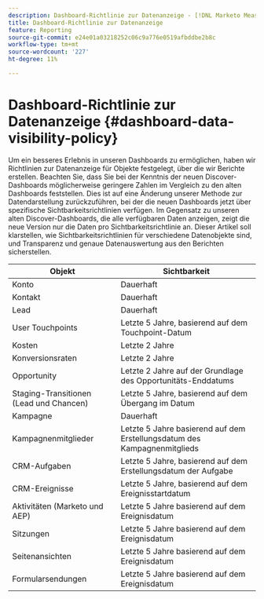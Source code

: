 ```yaml
---
description: Dashboard-Richtlinie zur Datenanzeige - [!DNL Marketo Measure] - Produkt
title: Dashboard-Richtlinie zur Datenanzeige
feature: Reporting
source-git-commit: e24e01a03218252c06c9a776e0519afbddbe2b8c
workflow-type: tm+mt
source-wordcount: '227'
ht-degree: 11%

---
```


# Dashboard-Richtlinie zur Datenanzeige {#dashboard-data-visibility-policy}

Um ein besseres Erlebnis in unseren Dashboards zu ermöglichen, haben wir Richtlinien zur Datenanzeige für Objekte festgelegt, über die wir Berichte erstellen. Beachten Sie, dass Sie bei der Kenntnis der neuen Discover-Dashboards möglicherweise geringere Zahlen im Vergleich zu den alten Dashboards feststellen. Dies ist auf eine Änderung unserer Methode zur Datendarstellung zurückzuführen, bei der die neuen Dashboards jetzt über spezifische Sichtbarkeitsrichtlinien verfügen. Im Gegensatz zu unseren alten Discover-Dashboards, die alle verfügbaren Daten anzeigen, zeigt die neue Version nur die Daten pro Sichtbarkeitsrichtlinie an. Dieser Artikel soll klarstellen, wie Sichtbarkeitsrichtlinien für verschiedene Datenobjekte sind, und Transparenz und genaue Datenauswertung aus den Berichten sicherstellen.

<table>
<thead>
  <tr>
    <th>Objekt</th>
    <th>Sichtbarkeit</th>
  </tr>
</thead>
<tbody>
  <tr>
    <td>Konto</td>
    <td>Dauerhaft</td>
  </tr>
  <tr>
    <td>Kontakt</td>
    <td>Dauerhaft</td>
  </tr>
  <tr>
    <td>Lead</td>
    <td>Dauerhaft</td>
  </tr>
  <tr>
    <td>User Touchpoints</td>
    <td>Letzte 5 Jahre, basierend auf dem Touchpoint-Datum</td>
  </tr>
  <tr>
    <td>Kosten</td>
    <td>Letzte 2 Jahre</td>
  </tr>
  <tr>
    <td>Konversionsraten</td>
    <td>Letzte 2 Jahre</td>
  </tr>
  <tr>
    <td>Opportunity</td>
    <td>Letzte 2 Jahre auf der Grundlage des Opportunitäts-Enddatums</td>
  </tr>
  <tr>
    <td>Staging-Transitionen (Lead und Chancen)</td>
    <td>Letzte 5 Jahre, basierend auf dem Übergang im Datum</td>
  </tr>
  <tr>
    <td>Kampagne</td>
    <td>Dauerhaft </td>
  </tr>
  <tr>
    <td>Kampagnenmitglieder</td>
    <td>Letzte 5 Jahre basierend auf dem Erstellungsdatum des Kampagnenmitglieds</td>
  </tr>
  <tr>
    <td>CRM-Aufgaben</td>
    <td>Letzte 5 Jahre, basierend auf dem Erstellungsdatum der Aufgabe</td>
  </tr>
  <tr>
    <td>CRM-Ereignisse</td>
    <td>Letzte 5 Jahre, basierend auf dem Ereignisstartdatum</td>
  </tr>
  <tr>
    <td>Aktivitäten (Marketo und AEP)</td>
    <td>Letzte 5 Jahre basierend auf dem Ereignisdatum</td>
  </tr>
  <tr>
    <td>Sitzungen </td>
    <td>Letzte 5 Jahre basierend auf dem Ereignisdatum</td>
  </tr>
  <tr>
    <td>Seitenansichten</td>
    <td>Letzte 5 Jahre basierend auf dem Ereignisdatum</td>
  </tr>
  <tr>
    <td>Formularsendungen</td>
    <td>Letzte 5 Jahre basierend auf dem Ereignisdatum</td>
  </tr>
</tbody>
</table>
